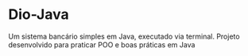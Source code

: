 # Dio-Java
Um sistema bancário simples em Java, executado via terminal. Projeto desenvolvido para praticar POO e boas práticas em Java
